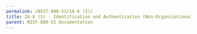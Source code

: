 ```yaml
---
permalink: /NIST-800-53/IA-8 (3)/
title: IA-8 (3) - Identification and Authentication (Non-Organizational Users) | Use of FICAM-Approved Products
parent: NIST-800-53 Documentation
---
```

